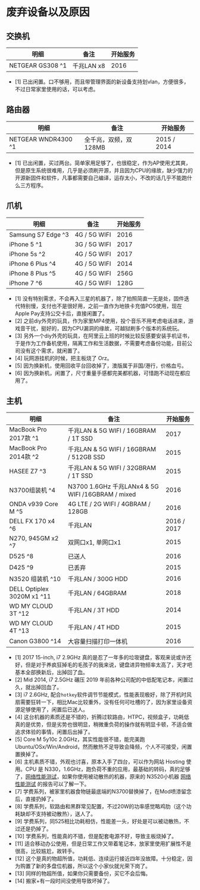 # 废弃设备以及原因

## 交换机

| 明细 | 备注 | 开始服务 |
| --- | --- | --- |
| NETGEAR GS308 ^1 | 千兆LAN x8 | 2016 |

- [1] 已出闲置。口不够用，而且带管理界面的新设备支持划vlan，方便很多，不过日常家里使用的话，可以考虑。

## 路由器

| 明细 | 备注 | 开始服务 |
| --- | --- | --- |
| NETGEAR WNDR4300 ^1 | 全千兆，双频，双128MB | 2015 / 2014 |

- [1] 已出闲置，买过两台。简单家用足够了，也很稳定，作为AP使用尤其爽，但是原生系统很难用，几乎是必须刷开源，并且因为CPU的缘故，缺少强力的开源新固件和软件，凡事都需要自己编译，运存太小，不改的话几乎不能跑什么三方程序。

## 爪机

| 明细 | 备注 | 开始服务 |
| --- | --- | --- |
| Samsung S7 Edge ^3 | 4G / 5G WIFI | 2016 |
| iPhone 5 ^1 | 3G / 5G WIFI | 2017 |
| iPhone 5s ^2 | 4G / 5G WIFI | 2017 |
| iPhone 6 Plus ^4 | 4G / 5G WIFI | 2014 |
| iPhone 8 Plus ^5 | 4G / 5G WIFI | 256G | 2017 |
| iPhone 7 ^6 | 4G / 5G WIFI | 128G | 2016 |

- [1] 没有特别需求，不会再入三星的机器了，除了拍照简直一无是处，固件迭代特别慢，支付也不是很好用，之前一直作为地铁卡充值POS使用，现在Apple Pay支持公交卡后，直接闲置了。
- [2] 之前diy外壳的玩具，作为家里MP4使用，投个音乐不用考虑电话进来，游戏音干扰，挺好的，因为CPU漏洞的缘故，可越狱刷多个版本的系统玩。
- [3] 另外一个diy外壳的玩具，在阿里云上班的时候比较反感要安装手机证书，于是作为工作备机使用，隔离工作和生活数据，不需要考虑备份功能，目前公司没有这个需求，就闲置了。
- [4] 玩网游挂机的时候，把主板烧了 Orz。
- [5] 因为换新机，使用回收平台回收掉了，澳版属于非国/港行，价格血亏。
- [6] 因为换新机，闲置了，尺寸重量手感都完美都机器，可惜跑不动现在都应用了。



## 主机

| 明细 | 备注 | 开始服务 |
| --- | --- | --- |
| MacBook Pro 2017款 ^1 | 千兆LAN & 5G WIFI / 16GBRAM / 1T SSD  | 2017 |
| MacBook Pro 2014款 ^2 | 千兆LAN & 5G WIFI / 16GBRAM / 512GB SSD  | 2015 |
| HASEE Z7 ^3 | 千兆LAN & 5G WIFI / 32GBRAM / 1T SSD  | 2015 |
| N3700组装机 ^4 | N3700 1.6GHz 千兆LANx4 & 5G WIFI /16GBRAM / mixed | 2016 |
| ONDA v939 Core M ^5 | 4G LTE / 2G WIFI / 4GBRAM / 128GB | 2016 |
| DELL FX 170 x4 ^6 | 千兆LAN | 2016 / 2017 |
| N270, 945GM x2 ^7 | 双网口x1, 单网口x1 | 2015 |
| D525 ^8 | 已送人 | 2016 |
| D425 ^9 | 已丢弃 | 2015 |
| N3520 组装机 ^10 | 千兆LAN / 300G HDD | 2016 |
| DELL Optiplex 3020M x1 ^11 | 千兆LAN / 64GBRAM  | 2018 |
| WD MY CLOUD 3T ^12 | 千兆LAN / 3T HDD | 2014 |
| WD MY CLOUD 4T ^13 | 千兆LAN / 4T HDD | 2015 |
| Canon G3800 ^14 | 大容量扫描打印一体机 | 2016 |


- [1] 2017 15-inch, i7 2.9GHz 真的是忍了一年多的垃圾键盘，客观来说或许还好，但是对于养疯狂掉毛的毛孩子的我来说，键盘进异物频率太高了，天才吧基本全部换新后，出掉回了血。
- [2] Mid 2014, i7 2.5GHz 碾压 2019 年前各种公司配的中低配笔记本，闲置过久，就出掉回血了。
- [3] i7 2.6GHz, 配合`hotkey`软件调节节能模式，性能表现极好，除了开机时风扇需要狂转一下，相比Mac比较重外，没有任何可吐槽的了，因为家里设备资源足够使用了，闲置后已送人。
- [4] 这台机器的素质还是不错的，折腾过软路由，HTPC，视频盒子，功耗低真的是优势，但是劣势也很明显，稍微重负荷的操作就有明显卡顿，不适合做追求体验的事情，闲置后出掉了。
- [5] Core M 5y10c 2.0GHz，其实性能很不错，能完美跑Ubuntu/OSx/Win/Android，然而散热不足导致会降频，个人不可接受，闲置置换掉了。
- [6] 主机素质不错，外观也讨喜，原本入手了四台，可以作为网站 Hosting 使用。CPU 是 N330，1.6GHz，跑负荷不重的应用，最基础的转码，真的足够了，[网络性能测试](./report/mini-server/dell-fx-160.md)，如果你使用被动散热的机器，原来的 N3520小机器 [网络性能测试](./report/mini-server/n3520.md) 的报告可以了解一下。
- [7] 学费系列，被家里机器食物链最底端的N3700替换掉了，在Mod喷漆留念后，直接扔掉了。
- [8] 学费系列，软路由和黑群常见配置，不过20W的功率感觉略鸡肋（这个功耗缺却不支持被动散热），送人了。
- [9] 学费系列，同525相比功耗相仿，性能差一头，好处是可以被动散热，不过还是扔掉了。
- [10] 学费系列，性能真的不错，但是配套电源不好，导致主板烧掉了。
- [11] 适合移动办公使用，但是日常工作又带着笔记本，放家里使用扩展性不是很高，比较尴尬，故转手。
- [12] 这个是真的物超所值，功耗低、连续运行接近四年没故障。十分稳定，因为购置了新的多盘位机器，所以这个小家伙就光荣下岗了。
- [13] 同样的物超所值，如果你只需要备份，买它不会后悔。
- [14] 搬家+有一段时间没使用导致坏掉了。
